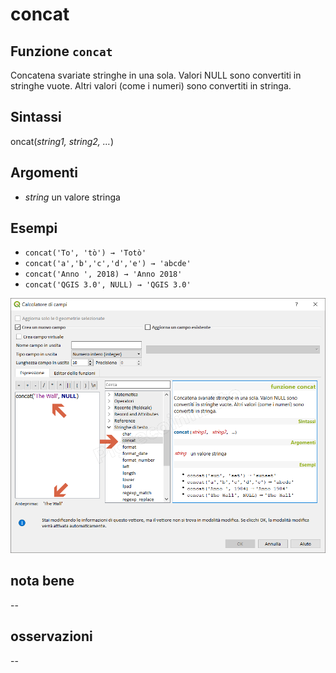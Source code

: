 # concat

## Funzione `concat`

Concatena svariate stringhe in una sola. Valori NULL sono convertiti in stringhe vuote. Altri valori \(come i numeri\) sono convertiti in stringa.

## Sintassi

oncat\(_string1, string2, …_\)

## Argomenti

* _string_ un valore stringa

## Esempi

* `concat('To', 'tò') → 'Totò'`
* `concat('a','b','c','d','e') → 'abcde'`
* `concat('Anno ', 2018) → 'Anno 2018'`
* `concat('QGIS 3.0', NULL) → 'QGIS 3.0'`

![](../../../.gitbook/assets/concat1%20%281%29.png)

## nota bene

--

## osservazioni

--

